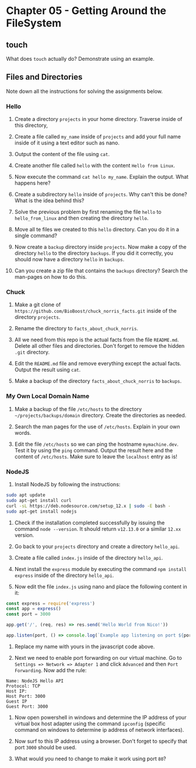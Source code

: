 # Chapter 05 - Getting Around the FileSystem

## touch

What does `touch` actually do? Demonstrate using an example.

## Files and Directories

Note down all the instructions for solving the assignments below.

### Hello

1. Create a directory `projects` in your home directory. Traverse inside of this directory,

2. Create a file called `my_name` inside of `projects` and add your full name inside of it using a text editor such as nano.

3. Output the content of the file using `cat`.

4. Create another file called `hello` with the content `Hello from Linux`.

5. Now execute the command `cat hello my_name`. Explain the output. What happens here?

6. Create a subdirectory `hello` inside of `projects`. Why can't this be done? What is the idea behind this?

7. Solve the previous problem by first renaming the file `hello` to `hello_from_linux` and then creating the directory `hello`.

8. Move all te files we created to this `hello` directory. Can you do it in a single command?

9. Now create a `backup` directory inside `projects`. Now make a copy of the directory `hello` to the directory `backups`. If you did it correctly, you should now have a directory `hello` in `backups`.

10. Can you create a zip file that contains the `backups` directory? Search the man-pages on how to do this.

### Chuck

1. Make a git clone of `https://github.com/BioBoost/chuck_norris_facts.git` inside of the directory `projects`.

2. Rename the directory to `facts_about_chuck_norris`.

3. All we need from this repo is the actual facts from the file `README.md`. Delete all other files and directories. Don't forget to remove the hidden `.git` directory.

4. Edit the `README.md` file and remove everything except the actual facts. Output the result using `cat`.

5. Make a backup of the directory `facts_about_chuck_norris` to `backups`.

### My Own Local Domain Name

1. Make a backup of the file `/etc/hosts` to the directory `~/projects/backups/domain` directory. Create the directories as needed.

2. Search the man pages for the use of `/etc/hosts`. Explain in your own words.

3. Edit the file `/etc/hosts` so we can ping the hostname `mymachine.dev`. Test it by using the `ping` command. Output the result here and the content of `/etc/hosts`. Make sure to leave the `localhost` entry as is!

### NodeJS

1. Install NodeJS by following the instructions:

```bash
sudo apt update
sudo apt-get install curl
curl -sL https://deb.nodesource.com/setup_12.x | sudo -E bash -
sudo apt-get install nodejs
```

1. Check if the installation completed successfully by issuing the command `node --version`. It should return `v12.13.0` or a similar `12.xx` version.

1. Go back to your `projects` directory and create a directory `hello_api`.

1. Create a file called `index.js` inside of the directory `hello_api`.

1. Next install the `express` module by executing the command `npm install express` inside of the directory `hello_api`.

1. Now edit the file `index.js` using nano and place the following content in it:

```js
const express = require('express')
const app = express()
const port = 3000

app.get('/', (req, res) => res.send('Hello World from Nico!'))

app.listen(port, () => console.log(`Example app listening on port ${port}!`))
```

1. Replace my name with yours in the javascript code above.

1. Next we need to enable port forwarding on our virtual machine. Go to `Settings => Network => Adapter 1` and click `Advanced` and then `Port Forwarding`. Now add the rule:

```text
Name: NodeJS Hello API
Protocol: TCP
Host IP:
Host Port: 3000
Guest IP
Guest Port: 3000
```

1. Now open powershell in windows and determine the IP address of your virtual box host adapter using the command `ipconfig` (specific command on windows to determine ip address of network interfaces).

1. Now surf to this IP address using a browser. Don't forget to specify that port `3000` should be used.

1. What would you need to change to make it work using port `80`?
